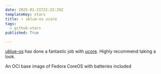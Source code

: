 ```yaml
---
date: 2025-01-21T22:22:29Z
templateKey: stars
title: ⭐ ublue-os ucore
tags:
  - github-stars
published: True

---
```


[ublue-os](https://github.com/ublue-os) has done a fantastic job with [ucore](https://github.com/ublue-os/ucore). Highly recommend taking a look.

An OCI base image of Fedora CoreOS with batteries included
